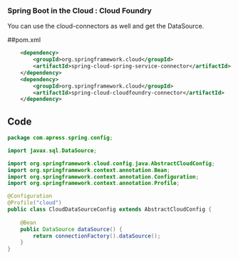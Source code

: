 ### Spring Boot in the Cloud : Cloud Foundry

You can use the cloud-connectors as well and get the DataSource.

##pom.xml
```xml
	<dependency>
		<groupId>org.springframework.cloud</groupId>
		<artifactId>spring-cloud-spring-service-connector</artifactId>
	</dependency>
	<dependency>
		<groupId>org.springframework.cloud</groupId>
		<artifactId>spring-cloud-cloudfoundry-connector</artifactId>
	</dependency>
```

## Code
```java
package com.apress.spring.config;

import javax.sql.DataSource;

import org.springframework.cloud.config.java.AbstractCloudConfig;
import org.springframework.context.annotation.Bean;
import org.springframework.context.annotation.Configuration;
import org.springframework.context.annotation.Profile;

@Configuration
@Profile("cloud")
public class CloudDataSourceConfig extends AbstractCloudConfig {
    
	@Bean
    public DataSource dataSource() {
        return connectionFactory().dataSource();
    }
}
```